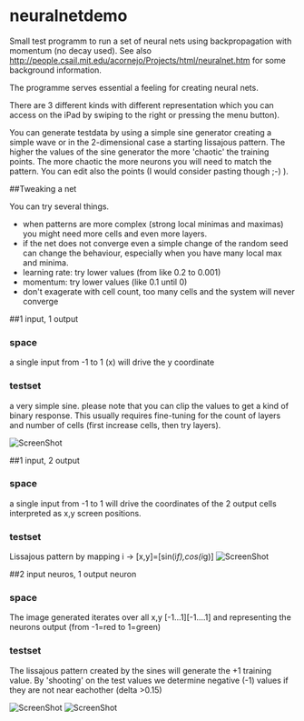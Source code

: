 neuralnetdemo
=============

Small test programm to run a set of neural nets using backpropagation with momentum (no decay used). See also
http://people.csail.mit.edu/acornejo/Projects/html/neuralnet.htm 
for some background information.

The programme serves essential a feeling for creating neural nets. 



There are 3 different kinds with different representation which you can access on the iPad by swiping to the right or pressing the menu button).

You can generate testdata by using a simple sine generator creating a simple wave or in the 2-dimensional case a starting lissajous pattern.
The higher the values of the sine generator the more 'chaotic' the training points. 
The more chaotic the more neurons you will need to match the pattern.
You can edit also the points (I would consider pasting though ;-) ).

##Tweaking a net

You can try several things. 
* when patterns are more complex (strong local minimas and maximas) you might need more cells and even more layers.
* if the net does not converge even a simple change of the random seed can change the behaviour, especially when you have many local max and minima.
* learning rate: try lower values (from like 0.2 to 0.001)
* momentum: try lower values (like 0.1 until 0)
* don't exagerate with cell count, too many cells and the system will never converge


##1 input, 1 output
 ### space
 a single input from -1 to 1 (x) will drive the y coordinate
  ### testset
a very simple sine. please note that you can clip the values to get a kind of binary response. This usually requires fine-tuning for the count of layers and number of cells (first increase cells, then try layers).
 
 ![ScreenShot](https://raw.github.com/scjurgen/neuralnetdemo/master/exampleset1in1out.png)
 
 

##1 input, 2 output
 ### space
 a single input from -1 to 1 will drive the coordinates of the 2 output cells interpreted as x,y screen positions.
 ### testset
 Lissajous pattern by mapping i -> [x,y]=[sin(i*f),cos(i*g)]
 ![ScreenShot](https://raw.github.com/scjurgen/neuralnetdemo/master/example2set1in2out.png)
 

##2 input neuros, 1 output neuron
 ### space
The image generated iterates over all x,y [-1...1][-1....1] and representing the neurons output  (from -1=red to 1=green)
### testset
The lissajous pattern created by the sines will generate the +1 training value. By 'shooting' on the test values we determine negative (-1) values if they are not near eachother (delta >0.15)


![ScreenShot](https://raw.github.com/scjurgen/neuralnetdemo/master/exampleset2in1out.png)
![ScreenShot](https://raw.github.com/scjurgen/neuralnetdemo/master/exampleset2in1out_v.png)
 
